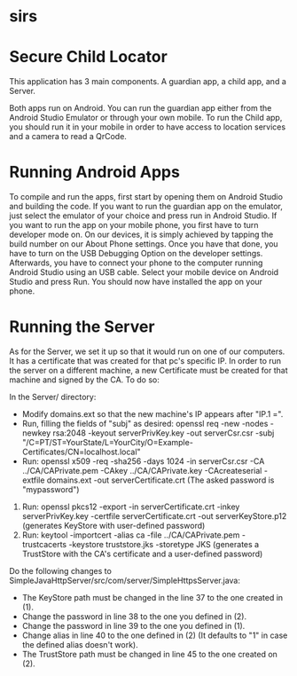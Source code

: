 # sirs
# Secure Child Locator
This application has 3 main components. A guardian app, a child app, and a Server.

Both apps run on Android. You can run the guardian app either from the Android Studio Emulator or through your own mobile. To run the Child app, you should run it in your mobile in order to have access to location services and a camera to read a QrCode.

# Running Android Apps

To compile and run the apps, first start by opening them on Android Studio and building the code.
If you want to run the guardian app on the emulator, just select the emulator of your choice and press run in Android Studio.
If you want to run the app on your mobile phone, you first have to turn developer mode on. On our devices, it is simply achieved by tapping the build number on our About Phone settings. Once you have that done, you have to turn on the USB Debugging Option on the developer settings. Afterwards, you have to connect your phone to the computer running Android Studio using an USB cable. Select your mobile device on Android Studio and press Run. You should now have installed the app on your phone.

# Running the Server

As for the Server, we set it up so that it would run on one of our computers. It has a certificate that was created for that pc's specific IP.
In order to run the server on a different machine, a new Certificate must be created for that machine and signed by the CA. To do so:

In the Server/ directory:
* Modify domains.ext so that the new machine's IP appears after "IP.1 =".
* Run, filling the fields of "subj" as desired: openssl req -new -nodes -newkey rsa:2048 -keyout serverPrivKey.key -out serverCsr.csr -subj "/C=PT/ST=YourState/L=YourCity/O=Example-Certificates/CN=localhost.local"
* Run: openssl x509 -req -sha256 -days 1024 -in serverCsr.csr -CA ../CA/CAPrivate.pem -CAkey ../CA/CAPrivate.key -CAcreateserial -extfile domains.ext -out serverCertificate.crt (The asked password is "mypassword")
1. Run: openssl pkcs12 -export -in serverCertificate.crt -inkey serverPrivKey.key -certfile serverCertificate.crt -out serverKeyStore.p12 (generates KeyStore with user-defined password)
2. Run: keytool -importcert -alias ca -file ../CA/CAPrivate.pem -trustcacerts -keystore truststore.jks -storetype JKS (generates a TrustStore with the CA's certificate and a user-defined password)

Do the following changes to SimpleJavaHttpServer/src/com/server/SimpleHttpsServer.java:
* The KeyStore path must be changed in the line 37 to the one created in (1).
* Change the password in line 38 to the one you defined in (2).
* Change the password in line 39 to the one you defined in (1).
* Change alias in line 40 to the one defined in (2) (It defaults to "1" in case the defined alias doesn't work).
* The TrustStore path must be changed in line 45 to the one created on (2).

